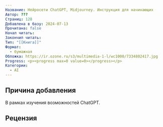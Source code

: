```yaml
---
Название: Нейросети ChatGPT, Midjourney. Инструкция для начинающих
Автор: ???
Страниц: 128
Добавлена в базу: 2024-07-13
Прочитана: false
Начал читать: 
Закончил читать: 
Тип: "[[Книга]]"
Формат:
  - бумажная
Обложка: https://ir.ozone.ru/s3/multimedia-1-l/wc1000/7334802417.jpg
Progress: <p><progress max=0 value=0></progress></p>
Категории:
  - AI
---
```

## Причина добавления

В рамках изучения возможностей ChatGPT.

## Рецензия